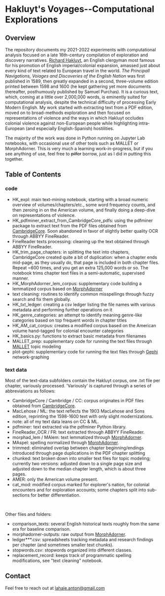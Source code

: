 # Hakluyt's Voyages--Computational Explorations

## Overview

The repository documents my 2021-2022 experiments with computational analysis focused on a late 16th-century compilation of exploration and discovery narratives. [Richard Hakluyt](https://en.wikipedia.org/wiki/Richard_Hakluyt), an English clergyman most famous for his promotion of English imperial/colonial expansion, amassed just about every kind of text related to European travel in the world. *The Principall Navigations, Voiages and Discoveries of the English Nation* was first published in 1589, then greatly expanded in a second, three-volume edition printed between 1598 and 1600 (he kept gathering yet more documents thereafter, posthumously published by Samuel Purchas). It is a curious text, which, coming at a little over 2,000,000 words, is eminently suited for computational analysis, despite the technical difficulty of processing Early Modern English. My work started with extracting text from a PDF edition, moved on to broad-methods exploration and then focused on representations of violence and the ways in which Hakluyt occludes colonial violence against non-European people while highlighting intra-European (and especially English-Spanish) hostilities.

The majority of the work was done in Python running on Jupyter Lab notebooks, with occasional use of other tools such as MALLET or MorphAdorner. This is very much a learning work-in-progress, but if you see anything of use, feel free to ~~pilfer~~ borrow, just as I did in putting this together. 

## Table of Contents
### code
- HK_expl: main text-mining notebook, starting with a broad numeric overview of volumes/chapters/etc., some word frequency counts, and then zeroing in on the American volume, and finally doing a deep-dive on representations of violence.
- HK_pdfminer_extract_from_CambridgeCore_pdfs: using the pdfminer package to extract text from the PDF files obtained from [CambridgeCore](https://www.cambridge.org/core/search?q=%22The+Principal+Navigations+Voyages+Traffiques+and+Discoveries+of+the+English+Nation%22&_csrf=ClRQrSp5-1YX3NsOYk38Ttaf8Q1oq0_c_5Xw). Soon abandoned in favor of slightly better quality OCR through ABBYY FineReader.
- FineReader texts processing: cleaning up the text obtained through ABBYY FineReader.
- HK_trim_page_chapters: in splitting the text into chapters, CambridgeCore created quite a bit of duplication: when a chapter ends mid-page, as they usually do, that page is included in both chapter files. Repeat ~600 times, and you get an extra 125,000 words or so. The notebook trims chapter text files in a semi-automatic, supervised manner.
- HK_MorphAdorner_lem_corpus: supplementary code building a lemmatized corpus based on [MorphAdorner](http://morphadorner.northwestern.edu/morphadorner/)
- text cleaning: routines to identify common misspellings through fuzzy search and fix them globally.
- HK_txt_ledger: creating a csv ledger listing the file names with various metadata and performing further operations on it
- HK_genre_categories: an attempt to identify meaning genre-like categories based on top frequent words in chapter titles
- HK_AM_cat_corpus: creates a modified corpus based on the American volume hand-tagged for colonial encounter categories
- HK_basics.py: functions to extract basic metadata from filenames
- MALLET_prep: supplementary code for running the text files through [MALLET](https://mimno.github.io/Mallet/index) topic modeling
- plot-gephi: supplementary code for running the text files through [Gephi](https://gephi.org/) network-graphing 

### text data
Most of the text-data subfolders contain the Hakluyt corpus, one .txt file per chapter, variously processed. 'Variously' is captured through a series of abbreviations as follows:
- CambridgeCore / Cambridge / CC: corpus originates in PDF files obtained from [CambridgeCore](https://www.cambridge.org/core/search?q=%22The+Principal+Navigations+Voyages+Traffiques+and+Discoveries+of+the+English+Nation%22&_csrf=ClRQrSp5-1YX3NsOYk38Ttaf8Q1oq0_c_5Xw).
- MacLehose / ML: the text reflects the 1903 MacLehose and Sons edition, reprinting the 1598-1600 text with only slight modernizations.
- note: all of my text data leans on CC & ML.
- pdfminer: text extracted via the pdfminer Python library.
- FineReader_OCR / FR: text extracted through ABBYY FineReader.
- morphad_lem / MAlem: text lemmatized through [MorphAdorner](http://morphadorner.northwestern.edu/morphadorner/).
- MAspel: spelling normalized through [MorphAdorner](http://morphadorner.northwestern.edu/morphadorner/).
- trimmed: eliminated overlap between chapter beginning/endings introduced through page duplications in the PDF chapter splitting
- chunked: text broken down into smaller text files for topic modeling; currently two versions: adjusted down to a single page size and adjusted down to the median chapter length, which is about three pages.
- AMER: only the American volume present.
- cat_mod: modified corpus marked for explorer's nation, for colonial encounters and for exploration accounts; some chapters split into sub-sections for better differentiation.
<br>

Other files and folders:
- comparison_texts: several English historical texts roughly from the same era for baseline comparison.
- morphadorner-outputs: raw output from [MorphAdorner](http://morphadorner.northwestern.edu/morphadorner/).
- ledger***.csv: spreadsheets tracking metadata and research findings per chapter (and sometimes smaller text chunks).
- stopwords.csv: stopwords organized into different classes.
- replacement_record: keeps track of programmatic spelling modifications, see "text cleaning" notebook.


## Contact

Feel free to reach out at lahaie.anton@gmail.com